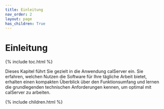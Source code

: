 ```yaml
---
title: Einleitung
nav_order: 2
layout: page
has_children: True
---
```


# Einleitung
{% include toc.html %}

Dieses Kapitel führt Sie gezielt in die Anwendung calServer ein. Sie erfahren, welchen Nutzen die Software für Ihre tägliche Arbeit bietet, erhalten einen kompakten Überblick über den Funktionsumfang und lernen die grundlegenden technischen Anforderungen kennen, um optimal mit calServer zu arbeiten.

{% include children.html %}
